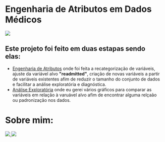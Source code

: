 <!DOCTYPE html>
<html lang="en">
<head>
    <meta charset="UTF-8">
    <meta http-equiv="X-UA-Compatible" content="IE=edge">
    <meta name="viewport" content="width=device-width, initial-scale=1.0">
</head>
<body>
  <h1> Engenharia de Atributos em Dados Médicos </h1>
  <img align="center" src="https://github.com/Faabry/Data_Analysis/assets/110841289/13b4b70b-4733-4f17-96d4-6cc6ae2e3ce0" style={"width: 600px;height:200px"}>
    <h2>Este projeto foi feito em duas estapas sendo elas:</h2>
    <ul>
        <li><a href="https://github.com/Faabry/Data_Analysis/blob/main/Medical/Dados%20M%C3%A9dicos%20pt1.ipynb">Engenharia de Atributos</a> onde foi feita a recategorização de variáveis, ajuste da variável alvo <b>"readmitted"</b>, criação de novas variáveis a partir de variáveis existentes afim de reduzir o tamanho do conjunto de dados e facilitar a análise exploratória e diagnóstica.</li>
        <li><a href="https://github.com/Faabry/Data_Analysis/blob/main/Medical/Dados%20Medicos%20pt2.ipynb">Análise Exploratória</a> onde eu gerei vários gráficos para comparar as variáveis em relação à varuável alvo afim de encontrar alguma relçaão ou padronização nos dados.</li>
    </ul>
  <h1> Sobre mim: </h1>
  <a href="https://www.linkedin.com/in/airton-f-225784255/">
  <img src="https://user-images.githubusercontent.com/110841289/224358942-846f52a8-6945-49ca-8aa7-6719b2f1c603.png">
  </a>
  <a href="https://www.instagram.com/faa_bry/">
  <img src="https://user-images.githubusercontent.com/110841289/224359564-da97e372-92b5-4229-9d73-eee2779e16c4.png">
  </a>
</body>
</html>




